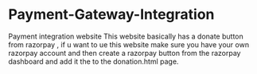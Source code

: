 # Payment-Gateway-Integration
Payment integration website This website basically has a donate button from razorpay , if u want to ue this website make sure you have your own razorpay account and then create a razorpay button from the razorpay dashboard and add it the to the donation.html page.
